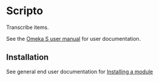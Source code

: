 # Scripto

Transcribe items.

See the [Omeka S user manual](http://dev.omeka.org/docs/s/user-manual/modules/scripto/) for user documentation.

## Installation

See general end user documentation for [Installing a module](http://dev.omeka.org/docs/s/user-manual/modules/#installing-modules)
